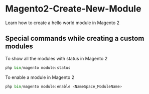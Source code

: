 # Magento2-Create-New-Module
Learn how to create a hello world module in Magento 2
## Special commands while creating a custom modules

To show all the modules with status in Magento 2
```python
php bin/magento module:status
```
To enable a module in Magento 2
```python
php bin/magento module:enable <NameSpace_ModuleName>
```


